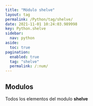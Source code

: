 ```yaml
---
title: "Módulo shelve"
layout: tag
permalink: /Python/tag/shelve/
date: 2021-11-01 10:24:03.989998
key: Python.shelve
sidebar: 
  nav: python
aside: 
  toc: true
pagination: 
  enabled: true
  tag: "shelve"
  permalink: /:num/
---
```


<h2>Modulos</h2>
Todos los elementos del modulo <strong>shelve</strong>
